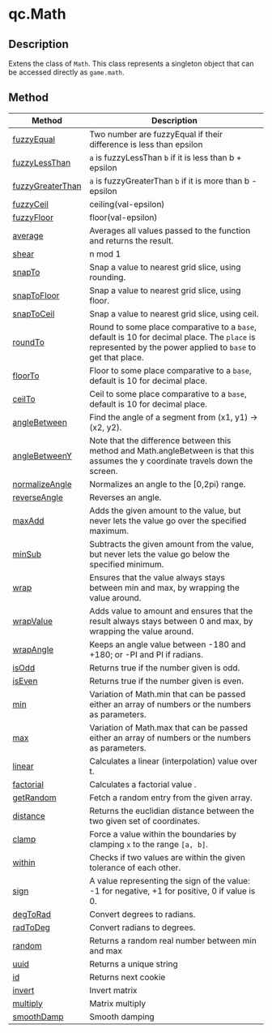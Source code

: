 # qc.Math

## Description
Extens the class of `Math`.
This class represents a singleton object that can be accessed directly as `game.math`.

## Method
| Method | Description |
| ------------- |-------------|
| [fuzzyEqual](fuzzyEqual.md) | Two number are fuzzyEqual if their difference is less than epsilon |
| [fuzzyLessThan](fuzzyLessThan.md) | `a` is fuzzyLessThan `b` if it is less than b + epsilon   |
| [fuzzyGreaterThan](fuzzyGreaterThan.md) | `a` is fuzzyGreaterThan `b` if it is more than b - epsilon    |
| [fuzzyCeil](fuzzyCeil.md) | ceiling(val-epsilon)  |
| [fuzzyFloor](fuzzyFloor.md) | floor(val-epsilon)  |
| [average](average.md) | Averages all values passed to the function and returns the result.   |
| [shear](shear.md) | n mod 1 |
| [snapTo](snapTo.md) | Snap a value to nearest grid slice, using rounding.   |
| [snapToFloor](snapToFloor.md) | Snap a value to nearest grid slice, using floor.  |
| [snapToCeil](snapToCeil.md) | Snap a value to nearest grid slice, using ceil.    |
| [roundTo](roundTo.md) | Round to some place comparative to a `base`, default is 10 for decimal place. The `place` is represented by the power applied to `base` to get that place.    |
| [floorTo](floorTo.md) | Floor to some place comparative to a `base`, default is 10 for decimal place.  |
| [ceilTo](ceilTo.md) | Ceil to some place comparative to a `base`, default is 10 for decimal place.  |
| [angleBetween](angleBetween.md) | Find the angle of a segment from (x1, y1) -> (x2, y2).  |
| [angleBetweenY](angleBetweenY.md) | Note that the difference between this method and Math.angleBetween is that this assumes the y coordinate travels down the screen.  |
| [normalizeAngle](normalizeAngle.md) | Normalizes an angle to the [0,2pi) range.   |
| [reverseAngle](reverseAngle.md) |  Reverses an angle.|
| [maxAdd](maxAdd.md) |  Adds the given amount to the value, but never lets the value go over the specified maximum.   |
| [minSub](minSub.md) | Subtracts the given amount from the value, but never lets the value go below the specified minimum.      |
| [wrap](wrap.md) |Ensures that the value always stays between min and max, by wrapping the value around.      |
| [wrapValue](wrapValue.md) | Adds value to amount and ensures that the result always stays between 0 and max, by wrapping the value around.    |
| [wrapAngle](wrapAngle.md) | Keeps an angle value between -180 and +180; or -PI and PI if radians.   |
| [isOdd](isOdd.md) | Returns true if the number given is odd.   |
| [isEven](isEven.md) | Returns true if the number given is even. |
| [min](min.md) | Variation of Math.min that can be passed either an array of numbers or the numbers as parameters.   |
| [max](max.md) | Variation of Math.max that can be passed either an array of numbers or the numbers as parameters.     |
| [linear](linear.md) |  Calculates a linear (interpolation) value over t.    |
| [factorial](factorial.md) |  Calculates a factorial value .   |
| [getRandom](getRandom.md) |  Fetch a random entry from the given array.    |
| [distance](distance.md) | Returns the euclidian distance between the two given set of coordinates.       |
| [clamp](clamp.md) |Force a value within the boundaries by clamping `x` to the range `[a, b]`.    |
| [within](within.md) | Checks if two values are within the given tolerance of each other.          |
| [sign](sign.md) |  A value representing the sign of the value: -1 for negative, +1 for positive, 0 if value is 0.    |
| [degToRad](degToRad.md) | Convert degrees to radians.  |
| [radToDeg](radToDeg.md) | Convert radians to degrees.  |
| [random](random.md) | Returns a random real number between min and max |
| [uuid](uuid.md) | Returns a unique string |
| [id](id.md) | Returns next cookie |
| [invert](invert.md) | Invert matrix |
| [multiply](multiply.md) | Matrix multiply|
| [smoothDamp](smoothDamp.md) | Smooth damping |
